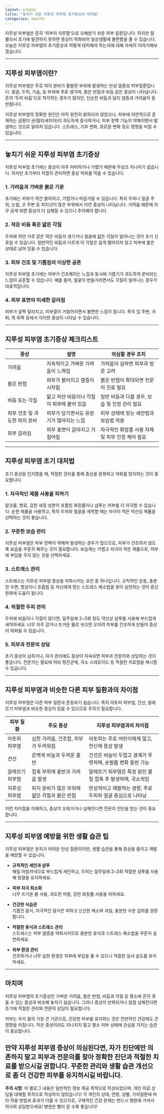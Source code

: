 ```yaml
---
layout: single
title: "놓치기 쉬운 지루성 피부염 초기증상과 대처법"
categories: health
---
```

지루성 피부염은 흔히 ‘피부의 지루함’으로 오해받기 쉬운 피부 질환입니다. 하지만 잘 몰라서 초기에 발견하지 못하면 증상이 악화되어 일상생활에 불편함을 줄 수 있습니다. 오늘은 지루성 피부염의 초기증상과 어떻게 대처해야 하는지에 대해 자세히 이야기해보겠습니다.

---

## 지루성 피부염이란?

지루성 피부염은 주로 피지 분비가 활발한 부위에 발생하는 만성 염증성 피부질환입니다. 얼굴, 두피, 가슴, 등 부위에 주로 생기며, 붉은 반점과 비듬 같은 증상이 나타납니다. 흔히 ‘두피 비듬’으로 착각하는 경우가 많지만, 단순한 비듬과 달리 염증과 가려움이 동반됩니다.

지루성 피부염의 정확한 원인은 아직 완전히 밝혀지지 않았으나, 피부에 자연적으로 존재하는 곰팡이 균(말라세지아)이 과도하게 증식하거나, 피부 장벽 기능이 약해지면서 발생하는 것으로 알려져 있습니다. 스트레스, 기후 변화, 호르몬 변화 등도 영향을 미칠 수 있습니다.

---

## 놓치기 쉬운 지루성 피부염 초기증상

지루성 피부염 초기에는 증상이 아주 미미하거나 가볍기 때문에 무심코 지나치기 쉽습니다. 하지만 초기부터 적절히 관리하면 증상 악화를 막을 수 있습니다.

### 1. 가려움과 가벼운 붉은 기운

초기에는 피부가 약간 붉어지고, 가렵거나 따끔거릴 수 있습니다. 특히 두피나 얼굴 주위, 눈썹, 코 주변 등 피지선이 많은 부위에서 이런 증상이 나타납니다. 가려움 때문에 자꾸 긁게 되면 증상이 더 심해질 수 있으니 주의해야 합니다.

### 2. 작은 비듬 혹은 얇은 각질

두피에 하얀 가루 같은 작은 비듬이 생기거나 얼굴에 얇은 각질이 일어나는 것이 초기 신호일 수 있습니다. 일반적인 비듬과 다르게 이 각질은 쉽게 떨어지지 않고 피부에 붙은 상태로 남아 있을 수 있습니다.

### 3. 피부 건조 및 기름짐의 이상한 공존

지루성 피부염 초기에는 피부가 건조해지는 느낌과 동시에 기름기가 과도하게 분비되는 느낌이 공존할 수 있습니다. 예를 들어, 얼굴이 번들거리면서도 각질이 일어나는 경우가 대표적입니다.

### 4. 피부 표면의 미세한 갈라짐

피부가 살짝 갈라지고, 피부결이 거칠어지면서 불편한 느낌이 듭니다. 특히 입 주변, 귀 뒤, 목 뒤쪽 등에서 이러한 증상이 나타날 수 있습니다.

---

## 지루성 피부염 초기증상 체크리스트

| 증상                          | 설명                                   | 의심할 경우 조치                         |
|-----------------------------|--------------------------------------|--------------------------------------|
| 가려움                       | 지속적이고 가벼운 가려움이 느껴짐           | 가려움이 심하면 피부과 방문 고려              |
| 붉은 반점                    | 피부가 붉어지고 염증이 시작됨               | 붉은 반점이 확대되면 전문의 진료 필요           |
| 비듬 또는 각질                | 얇고 하얀 비듬이나 각질이 피부에 붙어 있음     | 일반 비듬과 다를 경우, 보습 및 진정 관리 필요     |
| 피부 건조 및 과도한 피지 분비 | 피부가 당기면서도 유분기가 많아지는 느낌     | 피부 상태에 맞는 세안법과 보습법 적용           |
| 피부 갈라짐                  | 피부 표면이 갈라지고 거칠어짐               | 자극적인 화장품 사용 자제 및 피부 진정 케어 필요  |

---

## 지루성 피부염 초기 대처법

초기 증상을 인지했을 때, 적절한 관리를 통해 증상을 완화하고 악화를 방지하는 것이 중요합니다.

### 1. 자극적인 제품 사용을 피하기

알코올, 향료, 강한 세정 성분이 포함된 화장품이나 샴푸는 피부를 더 자극할 수 있습니다. 순한 제품을 사용하고, 특히 두피와 얼굴을 세척할 때는 자극이 적은 약산성 제품을 선택하는 것이 좋습니다.

### 2. 꾸준한 보습 관리

지루성 피부염은 피부 장벽이 약해져 발생하는 경우가 많으므로, 피부가 건조하지 않도록 보습을 꾸준히 해주는 것이 필요합니다. 보습제는 가볍고 자극이 적은 제품으로, 피부에 부담을 주지 않는 것을 선택하세요.

### 3. 스트레스 관리

스트레스는 지루성 피부염 증상을 악화시키는 요인 중 하나입니다. 규칙적인 운동, 충분한 수면, 명상이나 호흡법 등 자신에게 맞는 스트레스 해소법을 찾아 실천하는 것이 증상 완화에 도움이 됩니다.

### 4. 적절한 두피 관리

두피에 비듬이나 각질이 많다면, 일주일에 2~3회 정도 약산성 샴푸를 사용해 부드럽게 세척하세요. 너무 자주 감거나 뜨거운 물로 씻으면 오히려 피부를 건조하게 만들어 증상이 악화될 수 있습니다.

### 5. 피부과 전문의 상담

초기 증상이 심하거나, 자가 관리에도 증상이 지속되면 피부과 전문의와 상담하는 것이 좋습니다. 전문가는 필요에 따라 항진균제, 국소 스테로이드 등 적절한 치료법을 제시할 수 있습니다.

---

## 지루성 피부염과 비슷한 다른 피부 질환과의 차이점

지루성 피부염은 다른 피부 질환과 혼동되기 쉽습니다. 특히 아토피 피부염, 건선, 알레르기 피부염과 비슷한 증상이 있을 수 있으므로 주의가 필요합니다.

| 피부 질환            | 주요 증상                                | 지루성 피부염과의 차이점                         |
|-------------------|-------------------------------------|-------------------------------------------|
| 아토피 피부염         | 심한 가려움, 건조함, 피부가 두꺼워짐              | 아토피는 주로 어린이에게 많고, 전신에 증상 발생          |
| 건선                | 은백색 비늘과 두꺼운 홍반                       | 건선은 비늘이 두껍고 경계가 뚜렷하며, 손발톱 변화 동반 가능    |
| 알레르기 피부염       | 접촉 부위에 홍반과 가려움 발생                    | 알레르기 피부염은 특정 원인 물질 접촉 후 발생하며, 국소적임    |
| 지루성 피부염         | 피지 분비가 많은 부위에 얇은 각질과 붉은 반점       | 만성적이고 재발하는 경향, 주로 두피와 얼굴 중심으로 나타남     |

이런 차이점을 이해하고, 증상이 오래가거나 심해진다면 전문의 진단을 받는 것이 중요합니다.

---

## 지루성 피부염 예방을 위한 생활 습관 팁

지루성 피부염은 완치가 어려운 만성 질환이지만, 생활 습관을 통해 증상을 줄이고 재발을 예방할 수 있습니다.

- **규칙적인 세안과 샴푸**  
  매일 아침저녁으로 부드럽게 세안하고, 두피는 일주일에 2~3회 적절한 샴푸를 사용해 청결을 유지하세요.

- **피부 자극 최소화**  
  너무 뜨거운 물 사용, 과도한 마찰, 강한 화장품 사용을 피하세요.

- **건강한 식습관**  
  기름진 음식, 자극적인 음식은 피하고 신선한 채소와 과일, 충분한 수분 섭취를 권장합니다.

- **적절한 휴식과 스트레스 관리**  
  스트레스는 피부 염증을 악화시키므로 충분한 휴식과 스트레스 해소법을 꾸준히 실천하세요.

- **외부 환경 관리**  
  건조하거나 너무 습한 환경은 피부에 부담을 줄 수 있으니 적절한 실내 습도를 유지하세요.

---

## 마치며

지루성 피부염의 초기증상은 가벼운 가려움, 붉은 반점, 비듬과 각질 등 평소에 흔히 겪을 수 있는 증상과 비슷해 놓치기 쉽습니다. 그러나 증상이 반복되거나 점점 심해진다면 초기에 적절한 관리와 전문의 상담이 필요합니다.

피부는 우리 몸의 가장 큰 기관으로, 건강한 피부를 유지하는 것은 전반적인 건강에도 큰 영향을 미칩니다. 작은 증상이라도 지나치지 말고 평소 피부 상태에 관심을 가지는 습관이 중요합니다.

만약 지루성 피부염 증상이 의심된다면, 자가 진단에만 의존하지 말고 피부과 전문의를 찾아 정확한 진단과 적절한 치료를 받으시길 권합니다. 꾸준한 관리와 생활 습관 개선으로 좀 더 건강한 피부를 유지하시길 바랍니다.
---

**주의 사항**: 이 블로그 내용은 일반적인 정보 제공 목적으로 작성되었으며, 개인 의료 상담을 대체할 목적으로 작성하지 않았습니다! 각 개인의 상태, 연령, 성별, 기저질환에 따라 적용 방법과 효과가 다를 수 있으므로, 구체적인 건강 문제는 반드시 병원에 가셔서 의사와 상담받으세요! 병원은 빨리 갈 수록 좋습니다!
